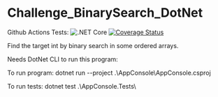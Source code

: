 # Challenge_BinarySearch_DotNet

Github Actions Tests: ![.NET Core](https://github.com/wilsonneto-dev/Challenge_BinarySearch_DotNet/workflows/.NET%20Core/badge.svg) [![Coverage Status](https://coveralls.io/repos/github/wilsonneto-dev/Challenge_BinarySearch_DotNet/badge.svg?branch=master)](https://coveralls.io/github/wilsonneto-dev/Challenge_BinarySearch_DotNet?branch=master)

Find the target int by binary search in some ordered arrays.

Needs DotNet CLI to run this program:

To run program:
dotnet run --project .\AppConsole\AppConsole.csproj

To run tests:
dotnet test .\AppConsole.Tests\
